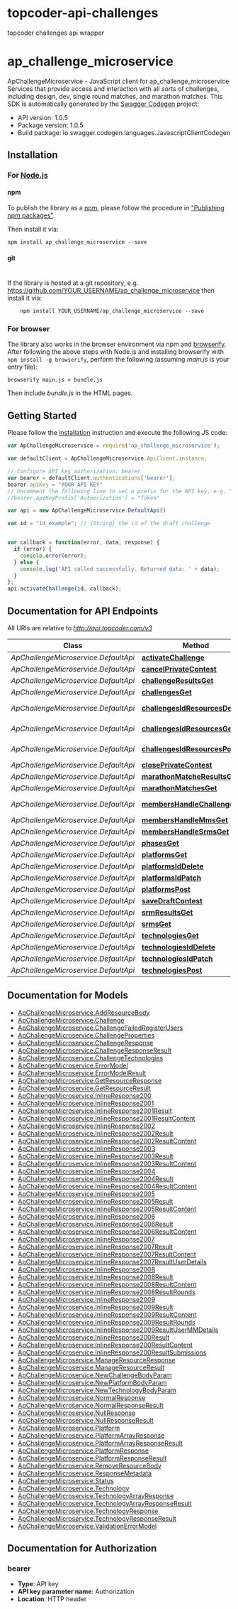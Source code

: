 # topcoder-api-challenges
topcoder challenges api wrapper

# ap_challenge_microservice

ApChallengeMicroservice - JavaScript client for ap_challenge_microservice
Services that provide access and interaction with all sorts of challenges, including design, dev, single round matches, and marathon matches.
This SDK is automatically generated by the [Swagger Codegen](https://github.com/swagger-api/swagger-codegen) project:

- API version: 1.0.5
- Package version: 1.0.5
- Build package: io.swagger.codegen.languages.JavascriptClientCodegen

## Installation

### For [Node.js](https://nodejs.org/)

#### npm

To publish the library as a [npm](https://www.npmjs.com/),
please follow the procedure in ["Publishing npm packages"](https://docs.npmjs.com/getting-started/publishing-npm-packages).

Then install it via:

```shell
npm install ap_challenge_microservice --save
```

#### git
#
If the library is hosted at a git repository, e.g.
https://github.com/YOUR_USERNAME/ap_challenge_microservice
then install it via:

```shell
    npm install YOUR_USERNAME/ap_challenge_microservice --save
```

### For browser

The library also works in the browser environment via npm and [browserify](http://browserify.org/). After following
the above steps with Node.js and installing browserify with `npm install -g browserify`,
perform the following (assuming *main.js* is your entry file):

```shell
browserify main.js > bundle.js
```

Then include *bundle.js* in the HTML pages.

## Getting Started

Please follow the [installation](#installation) instruction and execute the following JS code:

```javascript
var ApChallengeMicroservice = require('ap_challenge_microservice');

var defaultClient = ApChallengeMicroservice.ApiClient.instance;

// Configure API key authorization: bearer
var bearer = defaultClient.authentications['bearer'];
bearer.apiKey = "YOUR API KEY"
// Uncomment the following line to set a prefix for the API key, e.g. "Token" (defaults to null)
//bearer.apiKeyPrefix['Authorization'] = "Token"

var api = new ApChallengeMicroservice.DefaultApi()

var id = "id_example"; // {String} the id of the draft challenge


var callback = function(error, data, response) {
  if (error) {
    console.error(error);
  } else {
    console.log('API called successfully. Returned data: ' + data);
  }
};
api.activateChallenge(id, callback);

```

## Documentation for API Endpoints

All URIs are relative to *http://api.topcoder.com/v3*

Class | Method | HTTP request | Description
------------ | ------------- | ------------- | -------------
*ApChallengeMicroservice.DefaultApi* | [**activateChallenge**](docs/DefaultApi.md#activateChallenge) | **POST** /challenges/{id}/activate |
*ApChallengeMicroservice.DefaultApi* | [**cancelPrivateContest**](docs/DefaultApi.md#cancelPrivateContest) | **POST** /challenges/{id}/cancel |
*ApChallengeMicroservice.DefaultApi* | [**challengeResultsGet**](docs/DefaultApi.md#challengeResultsGet) | **GET** /challengeResults |
*ApChallengeMicroservice.DefaultApi* | [**challengesGet**](docs/DefaultApi.md#challengesGet) | **GET** /challenges |
*ApChallengeMicroservice.DefaultApi* | [**challengesIdResourcesDelete**](docs/DefaultApi.md#challengesIdResourcesDelete) | **DELETE** /challenges/{id}/resources |
*ApChallengeMicroservice.DefaultApi* | [**challengesIdResourcesGet**](docs/DefaultApi.md#challengesIdResourcesGet) | **GET** /challenges/{id}/resources |
*ApChallengeMicroservice.DefaultApi* | [**challengesIdResourcesPost**](docs/DefaultApi.md#challengesIdResourcesPost) | **POST** /challenges/{id}/resources |
*ApChallengeMicroservice.DefaultApi* | [**closePrivateContest**](docs/DefaultApi.md#closePrivateContest) | **POST** /challenges/{id}/close |
*ApChallengeMicroservice.DefaultApi* | [**marathonMatcheResultsGet**](docs/DefaultApi.md#marathonMatcheResultsGet) | **GET** /marathonMatcheResults |
*ApChallengeMicroservice.DefaultApi* | [**marathonMatchesGet**](docs/DefaultApi.md#marathonMatchesGet) | **GET** /marathonMatches |
*ApChallengeMicroservice.DefaultApi* | [**membersHandleChallengesGet**](docs/DefaultApi.md#membersHandleChallengesGet) | **GET** /members/{handle}/challenges |
*ApChallengeMicroservice.DefaultApi* | [**membersHandleMmsGet**](docs/DefaultApi.md#membersHandleMmsGet) | **GET** /members/{handle}/mms |
*ApChallengeMicroservice.DefaultApi* | [**membersHandleSrmsGet**](docs/DefaultApi.md#membersHandleSrmsGet) | **GET** /members/{handle}/srms |
*ApChallengeMicroservice.DefaultApi* | [**phasesGet**](docs/DefaultApi.md#phasesGet) | **GET** /phases |
*ApChallengeMicroservice.DefaultApi* | [**platformsGet**](docs/DefaultApi.md#platformsGet) | **GET** /platforms |
*ApChallengeMicroservice.DefaultApi* | [**platformsIdDelete**](docs/DefaultApi.md#platformsIdDelete) | **DELETE** /platforms/{id} |
*ApChallengeMicroservice.DefaultApi* | [**platformsIdPatch**](docs/DefaultApi.md#platformsIdPatch) | **PATCH** /platforms/{id} |
*ApChallengeMicroservice.DefaultApi* | [**platformsPost**](docs/DefaultApi.md#platformsPost) | **POST** /platforms |
*ApChallengeMicroservice.DefaultApi* | [**saveDraftContest**](docs/DefaultApi.md#saveDraftContest) | **POST** /challenges |
*ApChallengeMicroservice.DefaultApi* | [**srmResultsGet**](docs/DefaultApi.md#srmResultsGet) | **GET** /srmResults |
*ApChallengeMicroservice.DefaultApi* | [**srmsGet**](docs/DefaultApi.md#srmsGet) | **GET** /srms |
*ApChallengeMicroservice.DefaultApi* | [**technologiesGet**](docs/DefaultApi.md#technologiesGet) | **GET** /technologies |
*ApChallengeMicroservice.DefaultApi* | [**technologiesIdDelete**](docs/DefaultApi.md#technologiesIdDelete) | **DELETE** /technologies/{id} |
*ApChallengeMicroservice.DefaultApi* | [**technologiesIdPatch**](docs/DefaultApi.md#technologiesIdPatch) | **PATCH** /technologies/{id} |
*ApChallengeMicroservice.DefaultApi* | [**technologiesPost**](docs/DefaultApi.md#technologiesPost) | **POST** /technologies |


## Documentation for Models

 - [ApChallengeMicroservice.AddResourceBody](docs/AddResourceBody.md)
 - [ApChallengeMicroservice.Challenge](docs/Challenge.md)
 - [ApChallengeMicroservice.ChallengeFailedRegisterUsers](docs/ChallengeFailedRegisterUsers.md)
 - [ApChallengeMicroservice.ChallengeProperties](docs/ChallengeProperties.md)
 - [ApChallengeMicroservice.ChallengeResponse](docs/ChallengeResponse.md)
 - [ApChallengeMicroservice.ChallengeResponseResult](docs/ChallengeResponseResult.md)
 - [ApChallengeMicroservice.ChallengeTechnologies](docs/ChallengeTechnologies.md)
 - [ApChallengeMicroservice.ErrorModel](docs/ErrorModel.md)
 - [ApChallengeMicroservice.ErrorModelResult](docs/ErrorModelResult.md)
 - [ApChallengeMicroservice.GetResourceResponse](docs/GetResourceResponse.md)
 - [ApChallengeMicroservice.GetResourceResult](docs/GetResourceResult.md)
 - [ApChallengeMicroservice.InlineResponse200](docs/InlineResponse200.md)
 - [ApChallengeMicroservice.InlineResponse2001](docs/InlineResponse2001.md)
 - [ApChallengeMicroservice.InlineResponse2001Result](docs/InlineResponse2001Result.md)
 - [ApChallengeMicroservice.InlineResponse2001ResultContent](docs/InlineResponse2001ResultContent.md)
 - [ApChallengeMicroservice.InlineResponse2002](docs/InlineResponse2002.md)
 - [ApChallengeMicroservice.InlineResponse2002Result](docs/InlineResponse2002Result.md)
 - [ApChallengeMicroservice.InlineResponse2002ResultContent](docs/InlineResponse2002ResultContent.md)
 - [ApChallengeMicroservice.InlineResponse2003](docs/InlineResponse2003.md)
 - [ApChallengeMicroservice.InlineResponse2003Result](docs/InlineResponse2003Result.md)
 - [ApChallengeMicroservice.InlineResponse2003ResultContent](docs/InlineResponse2003ResultContent.md)
 - [ApChallengeMicroservice.InlineResponse2004](docs/InlineResponse2004.md)
 - [ApChallengeMicroservice.InlineResponse2004Result](docs/InlineResponse2004Result.md)
 - [ApChallengeMicroservice.InlineResponse2004ResultContent](docs/InlineResponse2004ResultContent.md)
 - [ApChallengeMicroservice.InlineResponse2005](docs/InlineResponse2005.md)
 - [ApChallengeMicroservice.InlineResponse2005Result](docs/InlineResponse2005Result.md)
 - [ApChallengeMicroservice.InlineResponse2005ResultContent](docs/InlineResponse2005ResultContent.md)
 - [ApChallengeMicroservice.InlineResponse2006](docs/InlineResponse2006.md)
 - [ApChallengeMicroservice.InlineResponse2006Result](docs/InlineResponse2006Result.md)
 - [ApChallengeMicroservice.InlineResponse2006ResultContent](docs/InlineResponse2006ResultContent.md)
 - [ApChallengeMicroservice.InlineResponse2007](docs/InlineResponse2007.md)
 - [ApChallengeMicroservice.InlineResponse2007Result](docs/InlineResponse2007Result.md)
 - [ApChallengeMicroservice.InlineResponse2007ResultContent](docs/InlineResponse2007ResultContent.md)
 - [ApChallengeMicroservice.InlineResponse2007ResultUserDetails](docs/InlineResponse2007ResultUserDetails.md)
 - [ApChallengeMicroservice.InlineResponse2008](docs/InlineResponse2008.md)
 - [ApChallengeMicroservice.InlineResponse2008Result](docs/InlineResponse2008Result.md)
 - [ApChallengeMicroservice.InlineResponse2008ResultContent](docs/InlineResponse2008ResultContent.md)
 - [ApChallengeMicroservice.InlineResponse2008ResultRounds](docs/InlineResponse2008ResultRounds.md)
 - [ApChallengeMicroservice.InlineResponse2009](docs/InlineResponse2009.md)
 - [ApChallengeMicroservice.InlineResponse2009Result](docs/InlineResponse2009Result.md)
 - [ApChallengeMicroservice.InlineResponse2009ResultContent](docs/InlineResponse2009ResultContent.md)
 - [ApChallengeMicroservice.InlineResponse2009ResultRounds](docs/InlineResponse2009ResultRounds.md)
 - [ApChallengeMicroservice.InlineResponse2009ResultUserMMDetails](docs/InlineResponse2009ResultUserMMDetails.md)
 - [ApChallengeMicroservice.InlineResponse200Result](docs/InlineResponse200Result.md)
 - [ApChallengeMicroservice.InlineResponse200ResultContent](docs/InlineResponse200ResultContent.md)
 - [ApChallengeMicroservice.InlineResponse200ResultSubmissions](docs/InlineResponse200ResultSubmissions.md)
 - [ApChallengeMicroservice.ManageResourceResponse](docs/ManageResourceResponse.md)
 - [ApChallengeMicroservice.ManageResourceResult](docs/ManageResourceResult.md)
 - [ApChallengeMicroservice.NewChallengeBodyParam](docs/NewChallengeBodyParam.md)
 - [ApChallengeMicroservice.NewPlatformBodyParam](docs/NewPlatformBodyParam.md)
 - [ApChallengeMicroservice.NewTechnologyBodyParam](docs/NewTechnologyBodyParam.md)
 - [ApChallengeMicroservice.NormalResponse](docs/NormalResponse.md)
 - [ApChallengeMicroservice.NormalResponseResult](docs/NormalResponseResult.md)
 - [ApChallengeMicroservice.NullResponse](docs/NullResponse.md)
 - [ApChallengeMicroservice.NullResponseResult](docs/NullResponseResult.md)
 - [ApChallengeMicroservice.Platform](docs/Platform.md)
 - [ApChallengeMicroservice.PlatformArrayResponse](docs/PlatformArrayResponse.md)
 - [ApChallengeMicroservice.PlatformArrayResponseResult](docs/PlatformArrayResponseResult.md)
 - [ApChallengeMicroservice.PlatformResponse](docs/PlatformResponse.md)
 - [ApChallengeMicroservice.PlatformResponseResult](docs/PlatformResponseResult.md)
 - [ApChallengeMicroservice.RemoveResourceBody](docs/RemoveResourceBody.md)
 - [ApChallengeMicroservice.ResponseMetadata](docs/ResponseMetadata.md)
 - [ApChallengeMicroservice.Status](docs/Status.md)
 - [ApChallengeMicroservice.Technology](docs/Technology.md)
 - [ApChallengeMicroservice.TechnologyArrayResponse](docs/TechnologyArrayResponse.md)
 - [ApChallengeMicroservice.TechnologyArrayResponseResult](docs/TechnologyArrayResponseResult.md)
 - [ApChallengeMicroservice.TechnologyResponse](docs/TechnologyResponse.md)
 - [ApChallengeMicroservice.TechnologyResponseResult](docs/TechnologyResponseResult.md)
 - [ApChallengeMicroservice.ValidationErrorModel](docs/ValidationErrorModel.md)


## Documentation for Authorization


### bearer

- **Type**: API key
- **API key parameter name**: Authorization
- **Location**: HTTP header
